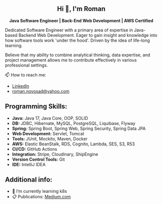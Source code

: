 <center>
  
## Hi 👋, I'm Roman
****Java Software Engineer | Back-End Web Development | AWS Certified****

</center> 

Dedicated Software Engineer with a primary area of expertise in Java-based Backend Web
Development. Eager to gain insight and knowledge into how software tools work 'under the hood'.
Driven by the idea of life-long learning.

Believe that my ability to combine analytical thinking, data expertise, and project management allows
me to contribute effectively in various professional settings.

📫 How to reach me:
- [LinkedIn](https://www.linkedin.com/in/roman-novosad-010417292/)
- roman.novosad@yahoo.com

 ## Programming Skills:
- **Java:** Java 17, Java Core, OOP, SOLID
- **DB:** JDBC, Hibernate, MySQL, PostgreSQL, Liquibase, Flyway
- **Spring:** Spring Boot, Spring Web, Spring Security, Spring Data JPA
- **Web Development:** Servlet, Tomcat
- **Tools:** JUnit, Mockito, Maven, Docker
- **AWS:** Elastic BeanStalk, RDS, Cognito, Lambda, SES, S3, R53
- **CI/CD:** GitHub Actions
- **Integration:** Stripe, Cloudinary, ShipEngine
- **Version Control Tools:** Git
- **IDE:** IntelliJ IDEA

## Additional info:
- 🌱 I’m currently learning k8s
- 📋 Publications: [Medium.com](https://medium.com/@roman.novosad87)
  
<!--
**romanovosad87/romanovosad87** is a ✨ _special_ ✨ repository because its `README.md` (this file) appears on your GitHub profile.

Here are some ideas to get you started:

- 🔭 I’m currently working on ...
- 🌱 I’m currently learning ...
- 👯 I’m looking to collaborate on ...
- 🤔 I’m looking for help with ...
- 💬 Ask me about ...
- 📫 How to reach me: ...
- 😄 Pronouns: ...
- ⚡ Fun fact: ...
-->
